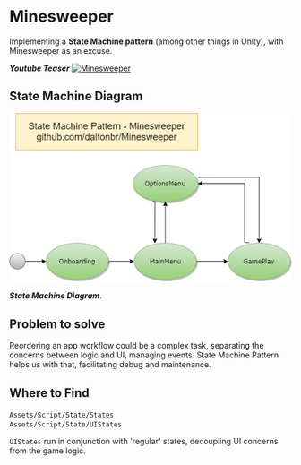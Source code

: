# Minesweeper

Implementing a **State Machine pattern** (among other things in Unity), with Minesweeper as an excuse.

_**Youtube Teaser**_
[![Minesweeper](https://img.youtube.com/vi/fAvM8WOdaTk/0.jpg)](https://www.youtube.com/watch?v=fAvM8WOdaTk)

## State Machine Diagram

![State Machine Diagram](/Docs/StateMachineMinesweeper.png)

_**State Machine Diagram**_.

## Problem to solve

Reordering an app workflow could be a complex task, separating the concerns between logic and UI, managing events.
State Machine Pattern helps us with that, facilitating debug and maintenance.

## Where to Find

`Assets/Script/State/States`  
`Assets/Script/State/UIStates`

`UIStates` run in conjunction with 'regular' states, decoupling UI concerns from the game logic.
